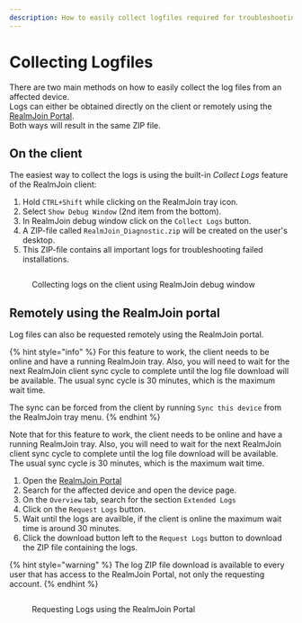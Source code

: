 ```yaml
---
description: How to easily collect logfiles required for troubleshooting
---
```


# Collecting Logfiles

There are two main methods on how to easily collect the log files from an affected device.\
Logs can either be obtained directly on the client or remotely using the [RealmJoin Portal](https://portal.realmjoin.com).\
Both ways will result in the same ZIP file.

## On the client

The easiest way to collect the logs is using the built-in _Collect Logs_ feature of the RealmJoin client:

1. Hold `CTRL+Shift` while clicking on the RealmJoin tray icon.
2. Select `Show Debug Window` (2nd item from the bottom).
3. In RealmJoin debug window click on the `Collect Logs` button.
4. A ZIP-file called `RealmJoin_Diagnostic.zip` will be created on the user's desktop.
5. This ZIP-file contains all important logs for troubleshooting failed installations.

<figure><img src="../../../.gitbook/assets/logs-debug.png" alt=""><figcaption><p>Collecting logs on the client using RealmJoin debug window</p></figcaption></figure>



## Remotely using the RealmJoin portal

Log files can also be requested remotely using the RealmJoin portal.

{% hint style="info" %}
For this feature to work, the client needs to be online and have a running RealmJoin tray. Also, you will need to wait for the next RealmJoin client sync cycle to complete until the log file download will be available. The usual sync cycle is 30 minutes, which is the maximum wait time.

The sync can be forced from the client by running `Sync this device` from the RealmJoin tray menu.
{% endhint %}

Note that for this feature to work, the client needs to be online and have a running RealmJoin tray. Also, you will need to wait for the next RealmJoin client sync cycle to complete until the log file download will be available. The usual sync cycle is 30 minutes, which is the maximum wait time.

1. Open the [RealmJoin Portal](https://portal.realmjoin.com)
2. Search for the affected device and open the device page.
3. On the `Overview` tab, search for the section `Extended Logs`
4. Click on the `Request Logs` button.
5. Wait until the logs are availble, if the client is online the maximum wait time is around 30 minutes.
6. Click the download button left to the `Request Logs` button to download the ZIP file containing the logs.

{% hint style="warning" %}
The log ZIP file download is available to every user that has access to the RealmJoin Portal, not only the requesting account.
{% endhint %}

<figure><img src="../../../.gitbook/assets/logs-portal.png" alt=""><figcaption><p>Requesting Logs using the RealmJoin Portal</p></figcaption></figure>
